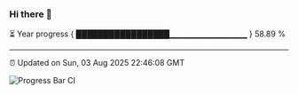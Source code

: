 ### Hi there 👋

⏳ Year progress { █████████████████▁▁▁▁▁▁▁▁▁▁▁▁▁ } 58.89 %

---

⏰ Updated on Sun, 03 Aug 2025 22:46:08 GMT

![Progress Bar CI](https://github.com/IshwaranRudhara/GIT-ACTION/workflows/Progress%20Bar%20CI/badge.svg)
